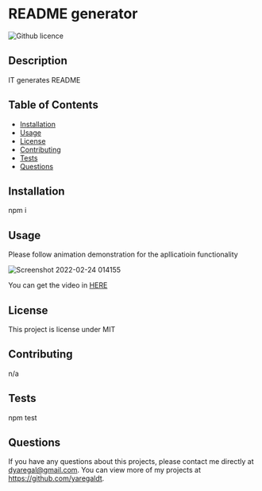 # README generator
  ![Github licence](http://img.shields.io/badge/license-MIT-blue.svg)
  
  
  ## Description 
  IT generates README
  
  ## Table of Contents
  * [Installation](#installation)
  * [Usage](#usage)
  * [License](#license)
  * [Contributing](#contributing)
  * [Tests](#tests)
  * [Questions](#questions)
  
  ## Installation 
  npm i
  
  ## Usage 
  Please follow animation demonstration for the apllicatioin functionality
  
  ![Screenshot 2022-02-24 014155](https://user-images.githubusercontent.com/88856885/155621427-bd708c8c-69d6-4678-b142-72d016fde3ff.png)
  
 You can get the video in [HERE](https://drive.google.com/file/d/1GIKqVwvHq8o4SCB-4bpQBXUwA_CO4ut3/view?usp=sharing)

  
  ## License 
  This project is license under MIT
  
  ## Contributing 
  n/a
  
  ## Tests
  npm test
  
  ## Questions
  If you have any questions about this projects, please contact me directly at dyaregal@gmail.com. You can view more of my projects at https://github.com/yaregaldt.
